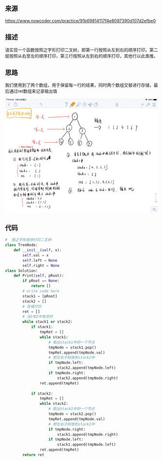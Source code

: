 ## 来源

https://www.nowcoder.com/practice/91b69814117f4e8097390d107d2efbe0

## 描述

请实现一个函数按照之字形打印二叉树，即第一行按照从左到右的顺序打印，第二层按照从右至左的顺序打印，第三行按照从左到右的顺序打印，其他行以此类推。

## 思路

我们使用到了两个数组，用于保留每一行的结果，同时两个数组交替进行存储，最后通过ret数组来记录输出值

![image-20200624203223700](images/image-20200624203223700.png)

## 代码

```python
#  按之字形顺序打印二叉树
class TreeNode:
    def __init__(self, x):
        self.val = x
        self.left = None
        self.right = None
class Solution:
    def Print(self, pRoot):
        if pRoot == None:
            return []
        # write code here
        stack1 = [pRoot]
        stack2 = []
        # 存储打印
        ret = []
        # 当1和2中有空时
        while stack1 or stack2:
            if stack1:
                tmpRet = []
                while stack1:
                    # 取出stack1中的一个节点
                    tmpNode = stack1.pop()
                    tmpRet.append(tmpNode.val)
                    # 把左右子树放到stack2中
                    if tmpNode.left:
                        stack2.append(tmpNode.left)
                    if tmpNode.right:
                        stack2.append(tmpNode.right)
                ret.append(tmpRet)

            if stack2:
                tmpRet = []
                while stack2:
                    # 取出stack1中的一个节点
                    tmpNode = stack2.pop()
                    tmpRet.append(tmpNode.val)
                    # 把左右子树放到stack2中
                    if tmpNode.right:
                        stack1.append(tmpNode.right)
                    if tmpNode.left:
                        stack1.append(tmpNode.left)
                ret.append(tmpRet)
        return ret
```


